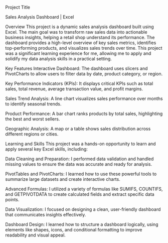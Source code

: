 Project Title

Sales Analysis Dashboard | Excel

Overview
This project is a dynamic sales analysis dashboard built using Excel. The main goal was to transform raw sales data into actionable business insights, helping a retail shop understand its performance. The dashboard provides a high-level overview of key sales metrics, identifies top-performing products, and visualizes sales trends over time. This project was a significant learning experience for me, allowing me to apply and solidify my data analysis skills in a practical setting.

Key Features
Interactive Dashboard: The dashboard uses slicers and PivotCharts to allow users to filter data by date, product category, or region.

Key Performance Indicators (KPIs): It displays critical KPIs such as total sales, total revenue, average transaction value, and profit margins.

Sales Trend Analysis: A line chart visualizes sales performance over months to identify seasonal trends.

Product Performance: A bar chart ranks products by total sales, highlighting the best and worst sellers.

Geographic Analysis: A map or a table shows sales distribution across different regions or cities.

Learning and Skills
This project was a hands-on opportunity to learn and apply several key Excel skills, including:

Data Cleaning and Preparation: I performed data validation and handled missing values to ensure the data was accurate and ready for analysis.

PivotTables and PivotCharts: I learned how to use these powerful tools to summarize large datasets and create interactive charts.

Advanced Formulas: I utilized a variety of formulas like SUMIFS, COUNTIFS, and GETPIVOTDATA to create calculated fields and extract specific data points.

Data Visualization: I focused on designing a clean, user-friendly dashboard that communicates insights effectively.

Dashboard Design: I learned how to structure a dashboard logically, using elements like shapes, icons, and conditional formatting to improve readability and visual appeal.
